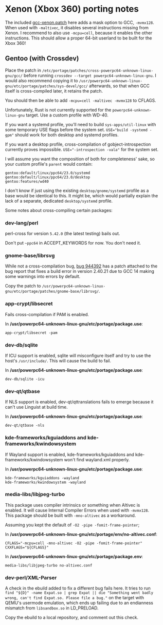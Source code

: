# Xenon (Xbox 360) porting notes
The included [gcc-xenon.patch](gcc-xenon.patch) here adds a mask option to GCC, `-mvmx128`.
When used with `-maltivec`, it disables several instructions missing from Xenon.
I recommend to also use `-mcpu=cell`, because it enables the other instructions.
This should allow a proper 64-bit userland to be built for the Xbox 360!

## Gentoo (with Crossdev)
Place the patch in `/etc/portage/patches/cross-powerpc64-unknown-linux-gnu/gcc/` before running `crossdev --target powerpc64-unknown-linux-gnu`.
I would also recommend copying it to `/usr/powerpc64-unknown-linux-gnu/etc/portage/patches/sys-devel/gcc/` afterwards, so that when GCC itself is cross-compiled later, it retains the patch.

You should then be able to add `-mcpu=cell -maltivec -mvmx128` to CFLAGS.

Unfortunately, Rust is not currently supported for the `powerpc64-unknown-linux-gnu` target. Use a custom profile with WD-40.

If you want a systemd profile, you'll need to build `sys-apps/util-linux` with some temporary USE flags before the system set. `USE="build -systemd -gpm"` should work for both desktop and systemd profiles.

If you want a desktop profile, cross-compilation of gobject-introspection currently proves impossible. `USE="-introspection -vala"` for the system set.

I will assume you want the composition of both for completeness' sake, so your custom profile's `parent` would contain:
```
gentoo:default/linux/ppc64/23.0/systemd
gentoo:default/linux/ppc64/23.0/desktop
gentoo:features/wd40
```

I don't know if just using the existing `desktop/gnome/systemd` profile as a base would be identical to this. It might be, which would partially explain the lack of a separate, dedicated `desktop/systemd` profile.

Some notes about cross-compiling certain packages:

### dev-lang/perl
perl-cross for version `5.42.0` (the latest testing) bails out.

Don't put `~ppc64` in ACCEPT_KEYWORDS for now. You don't need it.

### gnome-base/librsvg
While not a cross-compilation bug, [bug 944392](https://bugs.gentoo.org/944392) has a patch attached to the bug report that fixes a build error in version 2.40.21 due to GCC 14 making some warnings into errors by default.

Copy the patch to `/usr/powerpc64-unknown-linux-gnu/etc/portage/patches/gnome-base/librsvg/`.

### app-crypt/libsecret
Fails cross-compilation if PAM is enabled.

In **/usr/powerpc64-unknown-linux-gnu/etc/portage/package.use**:
```
app-crypt/libsecret -pam
```

### dev-db/sqlite
If ICU support is enabled, sqlite will misconfigure itself and try to use the host's `/usr/include/`. This will cause the build to fail.

In **/usr/powerpc64-unknown-linux-gnu/etc/portage/package.use**:
```
dev-db/sqlite -icu
```

### dev-qt/qtbase
If NLS support is enabled, dev-qt/qttranslations fails to emerge because it can't use Linguist at build time.

In **/usr/powerpc64-unknown-linux-gnu/etc/portage/package.use**:
```
dev-qt/qtbase -nls
```

### kde-frameworks/kguiaddons  and kde-frameworks/kwindowsystem
If Wayland support is enabled, kde-frameworks/kguiaddons and kde-frameworks/kwindowsystem  won't find wayland.xml properly.

In **/usr/powerpc64-unknown-linux-gnu/etc/portage/package.use**:
```
kde-frameworks/kguiaddons  -wayland
kde-frameworks/kwindowsystem -wayland
```

### media-libs/libjpeg-turbo
This package uses compiler intrinsics or something when Altivec is enabled.
It will cause Internal Compiler Errors when used with `-mvmx128`.
This package should be built with `-mno-altivec` as a workaround.

Assuming you kept the default of `-O2 -pipe -fomit-frame-pointer`;

In **/usr/powerpc64-unknown-linux-gnu/etc/portage/env/no-altivec.conf**:
```
CFLAGS="-mcpu=cell -mno-altivec -O2 -pipe -fomit-frame-pointer"
CXXFLAGS="${CFLAGS}"
```

In **/usr/powerpc64-unknown-linux-gnu/etc/portage/package.env**:
```
media-libs/libjpeg-turbo no-altivec.conf
```

### dev-perl/XML-Parser
A check in the ebuild added to fix a different bug fails here.
It tries to run `find "${D}" -name Expat.so | grep Expat || die "Something went badly wrong, can't find Expat.so. Please file a bug."` on the target with QEMU's usermode emulation, which ends up failing due to an endianness mismatch from `libsandbox.so` in LD_PRELOAD.

Copy the ebuild to a local repository, and comment out this check.

